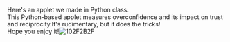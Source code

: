 Here's an applet we made in Python class.<br>
This Python-based applet measures overconfidence and its impact on trust and reciprocity.It's rudimentary, but it does the tricks!<br>
Hope you enjoy it!![102F2B2F](https://github.com/user-attachments/assets/e39777ca-7e04-4079-acdc-69f2b0335e2c)
